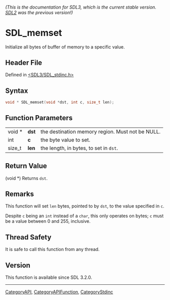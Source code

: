 ###### (This is the documentation for SDL3, which is the current stable version. [SDL2](https://wiki.libsdl.org/SDL2/) was the previous version!)
# SDL_memset

Initialize all bytes of buffer of memory to a specific value.

## Header File

Defined in [<SDL3/SDL_stdinc.h>](https://github.com/libsdl-org/SDL/blob/main/include/SDL3/SDL_stdinc.h)

## Syntax

```c
void * SDL_memset(void *dst, int c, size_t len);
```

## Function Parameters

|        |         |                                                  |
| ------ | ------- | ------------------------------------------------ |
| void * | **dst** | the destination memory region. Must not be NULL. |
| int    | **c**   | the byte value to set.                           |
| size_t | **len** | the length, in bytes, to set in `dst`.           |

## Return Value

(void *) Returns `dst`.

## Remarks

This function will set `len` bytes, pointed to by `dst`, to the value
specified in `c`.

Despite `c` being an `int` instead of a `char`, this only operates on
bytes; `c` must be a value between 0 and 255, inclusive.

## Thread Safety

It is safe to call this function from any thread.

## Version

This function is available since SDL 3.2.0.

----
[CategoryAPI](CategoryAPI), [CategoryAPIFunction](CategoryAPIFunction), [CategoryStdinc](CategoryStdinc)

